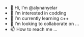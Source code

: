 - 👋 Hi, I’m @alynanyelar
- 👀 I’m interested in codding
- 🌱 I’m currently learning c++
- 💞️ I’m looking to collaborate on ...
- 📫 How to reach me ...

<!---
alynanyelar/alynanyelar is a ✨ special ✨ repository because its `README.md` (this file) appears on your GitHub profile.
You can click the Preview link to take a look at your changes.
--->
